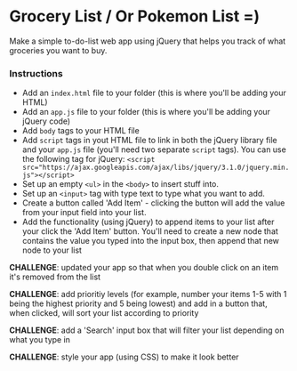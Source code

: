 # Grocery List / Or Pokemon List =)
Make a simple to-do-list web app using jQuery that helps you track of what groceries you want to buy.


### Instructions
- Add an `index.html` file to your folder (this is where you'll be adding your HTML)
- Add an `app.js` file to your folder (this is where you'll be adding your jQuery code)
- Add `body` tags to your HTML file
- Add `script` tags in yout HTML file to link in both the jQuery library file and your `app.js` file (you'll need two separate `script` tags). You can use the following tag for jQuery: `<script src="https://ajax.googleapis.com/ajax/libs/jquery/3.1.0/jquery.min.js"></script>`
- Set up an empty `<ul>` in the `<body>` to insert stuff into. 
- Set up an `<input>` tag with type text to type what you want to add. 
- Create a button called 'Add Item' - clicking the button will add the value from your input field into your list. 
- Add the functionality (using jQuery) to append items to your list after your click the 'Add Item' button. You'll need to create a new node that contains the value you typed into the input box, then append that new node to your list


**CHALLENGE**: updated your app so that when you double click on an item it's removed from the list

**CHALLENGE**: add prioritiy levels (for example, number your items 1-5 with 1 being the highest priority and 5 being lowest) and add in a button that, when clicked, will sort your list according to priority

**CHALLENGE**: add a 'Search' input box that will filter your list depending on what you type in

**CHALLENGE**: style your app (using CSS) to make it look better
